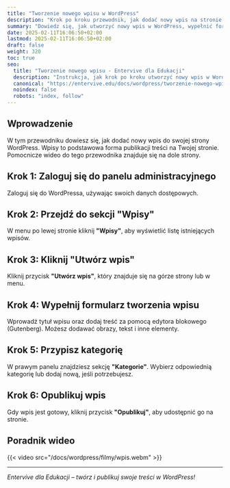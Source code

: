 ```yaml
---
title: "Tworzenie nowego wpisu w WordPress"
description: "Krok po kroku przewodnik, jak dodać nowy wpis na stronie WordPress."
summary: "Dowiedz się, jak utworzyć nowy wpis w WordPress, wypełnić formularz treści oraz przypisać kategorię."
date: 2025-02-11T16:06:50+02:00
lastmod: 2025-02-11T16:06:50+02:00
draft: false
weight: 320
toc: true
seo:
  title: "Tworzenie nowego wpisu - Entervive dla Edukacji"
  description: "Instrukcja, jak krok po kroku utworzyć nowy wpis w WordPress, korzystając z edytora Gutenberg."
  canonical: "https://entervive.edu/docs/wordpress/tworzenie-nowego-wpisu-w-wordpress"
  noindex: false
  robots: "index, follow"
---
```


## Wprowadzenie

W tym przewodniku dowiesz się, jak dodać nowy wpis do swojej strony WordPress. Wpisy to podstawowa forma publikacji treści na Twojej stronie. Pomocnicze wideo do tego przewodnika znajduje się na dole strony.

## Krok 1: Zaloguj się do panelu administracyjnego

Zaloguj się do WordPressa, używając swoich danych dostępowych.

## Krok 2: Przejdź do sekcji "Wpisy"

W menu po lewej stronie kliknij **"Wpisy"**, aby wyświetlić listę istniejących wpisów.

## Krok 3: Kliknij "Utwórz wpis"

Kliknij przycisk **"Utwórz wpis"**, który znajduje się na górze strony lub w menu.

## Krok 4: Wypełnij formularz tworzenia wpisu

Wprowadź tytuł wpisu oraz dodaj treść za pomocą edytora blokowego (Gutenberg). Możesz dodawać obrazy, tekst i inne elementy.

## Krok 5: Przypisz kategorię

W prawym panelu znajdziesz sekcję **"Kategorie"**. Wybierz odpowiednią kategorię lub dodaj nową, jeśli potrzebujesz.

## Krok 6: Opublikuj wpis

Gdy wpis jest gotowy, kliknij przycisk **"Opublikuj"**, aby udostępnić go na stronie.

## Poradnik wideo

{{< video src="/docs/wordpress/filmy/wpis.webm" >}}

---

_Entervive dla Edukacji – twórz i publikuj swoje treści w WordPress!_
